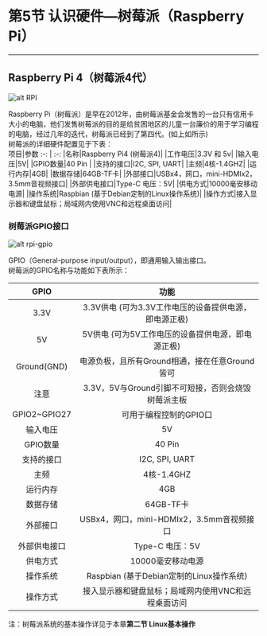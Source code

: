 # 第5节 认识硬件—树莓派（Raspberry Pi）

---

## Raspberry Pi 4（树莓派4代）

![alt RPI](https://www.raspberrypi.org/homepage-9df4b/static/hero-shot-33d83b8c5fa0933373dabcc9462b32a3.png)

Raspberry Pi（树莓派）是早在2012年，由树莓派基金会发售的一台只有信用卡大小的电脑，他们发售树莓派的目的是给贫困地区的儿童一台廉价的用于学习编程的电脑，经过几年的迭代，树莓派已经到了第四代。(如上如所示)  
树莓派的详细硬件配置见于下表：  
   项目|参数
   :-: | :-:
   |名称|Raspberry Pi4 (树莓派4)|
   |工作电压|3.3V 和 5v|
   |输入电压|5V|
   |GPIO数量|40 Pin |
   |支持的接口|I2C, SPI, UART|
   |主频|4核-1.4GHZ|
   |运行内存|4GB|
   |数据存储|64GB-TF卡|
   |外部接口|USBx4，网口，mini-HDMIx2，3.5mm音视频接口|
   |外部供电接口|Type-C  电压：5V|
   |供电方式|10000毫安移动电源|
   |操作系统|Raspbian (基于Debian定制的Linux操作系统)|
   |操作方式|接入显示器和键盘鼠标；局域网内使用VNC和远程桌面访问|

### 树莓派GPIO接口

![alt rpi-gpio](https://timgsa.baidu.com/timg?image&quality=80&size=b9999_10000&sec=1582257459552&di=19c57ea28b0b779e37dcdc617d7c201b&imgtype=0&src=http%3A%2F%2Fupload.semidata.info%2Fnew.eefocus.com%2Farticle%2Fimage%2F2019%2F01%2F11%2F5c380a5770ccf.jpg)

GPIO（General-purpose input/output），即通用输入输出接口。  
树莓派的GPIO名称与功能如下表所示：

   GPIO|功能
   :-: | :-:
   |3.3V|3.3V供电 (可为3.3V工作电压的设备提供电源，即电源正极)|
   |5V|5V供电 (可为5V工作电压的设备提供电源，即电源正极)|
   |Ground(GND)|电源负极，且所有Ground相通，接在任意Ground皆可|
   |注意|3.3V，5V与Ground引脚不可短接，否则会烧毁树莓派主板|
   |GPIO2~GPIO27|可用于编程控制的GPIO口|
   |输入电压|5V|
   |GPIO数量|40 Pin |
   |支持的接口|I2C, SPI, UART|
   |主频|4核-1.4GHZ|
   |运行内存|4GB|
   |数据存储|64GB-TF卡|
   |外部接口|USBx4，网口，mini-HDMIx2，3.5mm音视频接口|
   |外部供电接口|Type-C  电压：5V|
   |供电方式|10000毫安移动电源|
   |操作系统|Raspbian (基于Debian定制的Linux操作系统)|
   |操作方式|接入显示器和键盘鼠标；局域网内使用VNC和远程桌面访问|
注：树莓派系统的基本操作详见于本章**第二节 Linux基本操作**
